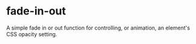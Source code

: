 # fade-in-out
A simple fade in or out function for controlling, or animation, an element's CSS opacity setting.
